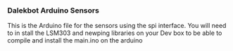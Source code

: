 ### Dalekbot Arduino Sensors

This is the Arduino file for the sensors using the spi interface. You will need to in stall the LSM303 and newping libraries on your Dev box to be able to compile and install the main.ino on the arduino